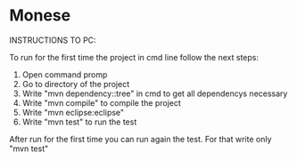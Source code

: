 # Monese
INSTRUCTIONS TO PC:

To run for the first time the project in cmd line follow the next steps:
1) Open command promp
2) Go to directory of the project
3) Write "mvn dependency::tree" in cmd to get all dependencys necessary
4) Write "mvn compile" to compile the project
5) Write "mvn eclipse:eclipse"
6) Write "mvn test" to run the test 

After run for the first time you can run again the test. 
For that write only "mvn test"
